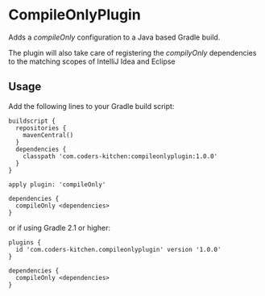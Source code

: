 CompileOnlyPlugin
=================

Adds a _compileOnly_ configuration to a Java based Gradle build.

The plugin will also take care of registering the _compilyOnly_ dependencies to the matching scopes of IntelliJ Idea and Eclipse

Usage
-----
Add the following lines to your Gradle build script:

    buildscript {
      repositories {
        mavenCentral()
      }
      dependencies {
        classpath 'com.coders-kitchen:compileonlyplugin:1.0.0'
      }
    }

    apply plugin: 'compileOnly'

    dependencies {
      compileOnly <dependencies>
    }

or if using Gradle 2.1 or higher:

    plugins {
      id 'com.coders-kitchen.compileonlyplugin' version '1.0.0'
    }

    dependencies {
      compileOnly <dependencies>
    }